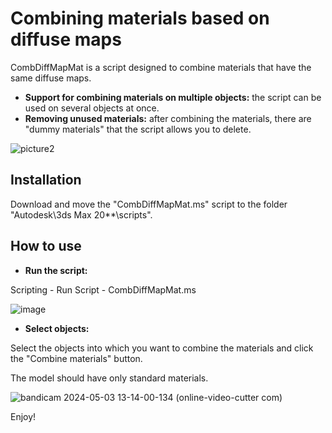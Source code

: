 # Combining materials based on diffuse maps
CombDiffMapMat is a script designed to combine materials that have the same diffuse maps.
* **Support for combining materials on multiple objects:** the script can be used on several objects at once.
* **Removing unused materials:** after combining the materials, there are "dummy materials" that the script allows you to delete.

![picture2](https://github.com/egasvegas1109/CombDiffMapMat/assets/50997210/76e318da-15cb-4723-806d-70c987b4c3c5)

## Installation
Download and move the "CombDiffMapMat.ms" script to the folder "Autodesk\3ds Max 20**\scripts".

## How to use
* **Run the script:**
  
Scripting - Run Script - CombDiffMapMat.ms

![image](https://github.com/egasvegas1109/CombDiffMapMat/assets/50997210/5ca3c2e8-c4a2-47b7-9147-b448f1d96e05)

* **Select objects:**

Select the objects into which you want to combine the materials and click the "Combine materials" button.

The model should have only standard materials.

![bandicam 2024-05-03 13-14-00-134 (online-video-cutter com)](https://github.com/egasvegas1109/CombDiffMapMat/assets/50997210/ffe5a807-6c75-4ef8-a2dc-f2495a07632f)

Enjoy!
